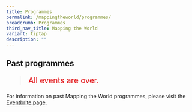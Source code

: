 ```yaml
---
title: Programmes
permalink: /mappingtheworld/programmes/
breadcrumb: Programmes
third_nav_title: Mapping the World
variant: tiptap
description: ""
---
```

## Past programmes

<blockquote style="color: #E21216; font-size: 150%;">All events are over.</blockquote>

For information on past Mapping the World programmes, please visit the [Eventbrite page](https://www.go.gov.sg/mtwprogs/).